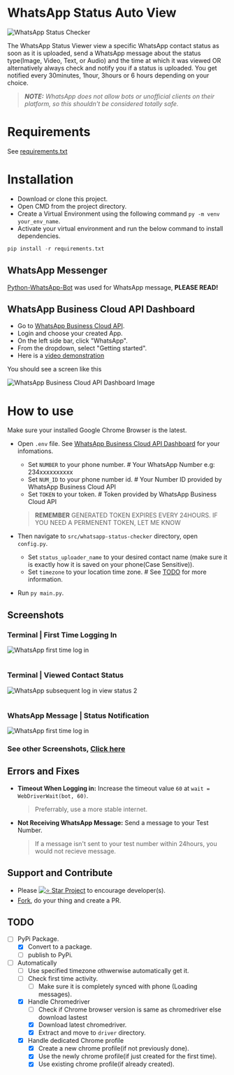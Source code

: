 # WhatsApp Status Auto View

![WhatsApp Status Checker](static/images/WhatsApp%20Status%20Checker.png)

The WhatsApp Status Viewer view a specific WhatsApp contact status as soon as it is uploaded, send a WhatsApp message about the status type(Image, Video, Text, or  Audio) and the time at which it was viewed OR alternatively always check and notify you if a status is uploaded. You get notified every 30minutes, 1hour, 3hours or 6 hours depending on your choice.

> _**NOTE:** WhatsApp does not allow bots or unofficial clients on their platform, so this shouldn't be considered totally safe._

# Requirements

See [requirements.txt]


# Installation
  - Download or clone this project.
  - Open CMD from the project directory.
  - Create a Virtual Environment using the following command `py -m venv your_env_name`.
  - Activate your virtual environment and run the below command to install dependencies.

```python
pip install -r requirements.txt
```

## WhatsApp Messenger

[Python-WhatsApp-Bot] was used for WhatsApp message, **PLEASE READ!**

## WhatsApp Business Cloud API Dashboard
  - Go to [WhatsApp Business Cloud API].
  - Login and choose your created App.
  - On the left side bar, click "WhatsApp".
  - From the dropdown, select "Getting started".
  - Here is a [video demonstration](https://youtu.be/yQZsrGnJfcg)

You should see a screen like this 

![WhatsApp Business Cloud API Dashboard Image](static/images/WhatsApp%20Business%20Cloud%20API%20Dashboard.png)

# How to use

Make sure your installed Google Chrome Browser is the latest.
  
  - Open `.env` file. See [WhatsApp Business Cloud API Dashboard] for your infomations.
    - Set `NUMBER` to your phone number. # Your WhatsApp Number e.g: 234xxxxxxxxxx
    - Set `NUM_ID` to your phone number id. # Your Number ID provided by WhatsApp Business Cloud API
    - Set `TOKEN` to your token. # Token provided by WhatsApp Business Cloud API
    > **REMEMBER** GENERATED TOKEN EXPIRES EVERY 24HOURS. IF YOU NEED A PERMENENT TOKEN, LET ME KNOW

  - Then navigate to `src/whatsapp-status-checker` directory, open `config.py`.
    - Set `status_uploader_name` to your desired contact name (make sure it is exactly how it is saved on your phone(Case Sensitive)).
    - Set `timezone` to your location time zone. # See [TODO] for more information.
  
  - Run `py main.py`.

## Screenshots

### Terminal | First Time Logging In
![WhatsApp first time log in](static/images/WhatsApp%20first%20time%20log%20in.png)
#
### Terminal | Viewed Contact Status 
![WhatsApp subsequent log in view status 2](static/images/WhatsApp%20subsequent%20log%20in%20view%20status%202.png)
#
### WhatsApp Message | Status Notification
![WhatsApp first time log in](static/images/WhatsApp%20Notification%20Status%20Message.png)
### See other Screenshots, [Click here](static/images)

## Errors and Fixes

- **Timeout When Logging in:** Increase the timeout value `60` at `wait = WebDriverWait(bot, 60)`.
  > Preferrably, use a more stable internet.
- **Not Receiving WhatsApp Message:** Send a message to your Test Number.
  > If a message isn't sent to your test number within 24hours, you would not recieve message.

## Support and Contribute
- Please [![⭐ Star Project](https://img.shields.io/badge/Star-Project-blue?logo=github)]() to encourage developer(s).
- [Fork], do your thing and create a PR.

## TODO
- [ ] PyPi Package.
    - [x] Convert to a package.
    - [ ] publish to PyPi.
- [ ] Automatically
  - [ ] Use specified timezone othwerwise automatically get it.
  - [ ] Check first time activity.
    - [ ] Make sure it is completely synced with phone (Loading messages).
  - [x] Handle Chromedriver
    - [ ] Check if Chrome browser version is same as chromedriver else download lastest
    - [x] Download latest chromedriver.
    - [x] Extract and move to `driver` directory.
  - [x] Handle dedicated Chrome profile 
    - [x] Create a new chrome profile(if not previously done).
    - [x] Use the newly chrome profile(if just created for the first time).
    - [x] Use existing chrome profile(if already created).

[requirements.txt]: <requirements.txt>
[WhatsApp Web]: <https://web.whatsapp.com/>
[Fork]: <https://github.com/KrAsH-CoD3/WhatsApp-Status-Checker/fork/>
[Python-WhatsApp-Bot]: <https://github.com/Radi-dev/python-whatsapp-bot/>
[ChromeDriver]: <https://googlechromelabs.github.io/chrome-for-testing/>
[WhatsApp Business Cloud API]: <https://developers.facebook.com/products/whatsapp/>
[WhatsApp Business Cloud API Dashboard]: <README.md#WhatsApp-Business-Cloud-API-Dashboard>
[REPO]: <https://github.com/KrAsH-CoD3/WhatsApp-Status-Checker>
[Todo]: <README.md#TODO>

